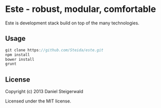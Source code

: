 # Este - robust, modular, comfortable

Este is development stack build on top of the many technologies.

## Usage
   ```javascript
   git clone https://github.com/Steida/este.git
   npm install
   bower install
   grunt
   ```

## License
Copyright (c) 2013 Daniel Steigerwald

Licensed under the MIT license.